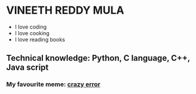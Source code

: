 # VINEETH REDDY MULA
- I love coding
- I love cooking
- I love reading books
## Technical knowledge: Python, C language, C++, Java script
### My favourite meme: [crazy error](https://i.chzbgr.com/full/9195085824/hB5EEF9B3/he-recompiled-the-same-code-again-should-we-stop-rrols-grer-rror-enroa-error-monkeyuser-com)


